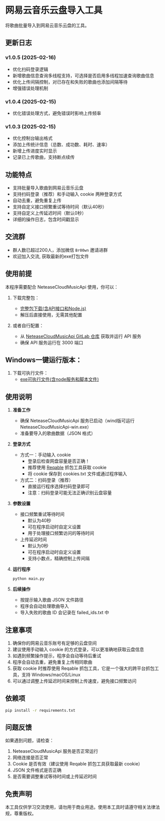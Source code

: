 # 网易云音乐云盘导入工具

将歌曲批量导入到网易云音乐云盘的工具。

## 更新日志

### v1.0.5 (2025-02-16)
- 优化扫码登录逻辑
- 新增歌曲信息查询多线程支持，可选择是否启用多线程加速查询歌曲信息
- 优化上传间隔控制，对已存在和失败的歌曲也添加间隔等待
- 增强错误处理机制

### v1.0.4 (2025-02-15)
- 优化错误处理方式，避免错误时影响上传频率

### v1.0.3 (2025-02-15)
- 优化控制台输出格式
- 添加上传统计信息（总数、成功数、耗时、速率）
- 新增上传进度实时显示
- 记录已上传歌曲，支持断点续传

## 功能特点

- 支持批量导入歌曲到网易云音乐云盘
- 支持扫码登录（推荐）和手动输入 cookie 两种登录方式
- 自动去重，避免重复上传
- 支持自定义接口频繁重试等待时间（默认40秒）
- 支持自定义上传延迟时间（默认0秒）
- 详细的操作日志，包含时间戳显示

## 交流群

- 群人数已超过200人，添加微信 `Br00wn` 邀请进群
- 欢迎加入交流, 获取最新的exe打包文件

## 使用前提

本程序需要配合 NeteaseCloudMusicApi 使用，你可以：

1. 下载完整包：
   - [完整包下载(含API接口和Node.js)](https://luqiao.lanzouw.com/iFYep2nqmbmh)
   - 解压后直接使用，无需其他配置

2. 或者自行配置：
   - 从 [NeteaseCloudMusicApi GitLab 仓库](https://gitlab.com/Binaryify/neteasecloudmusicapi) 获取并运行 API 服务
   - 确保 API 服务运行在 3000 端口

## Windows一键运行版本：

1. 下载可执行文件：
   - [exe可执行文件(含node服务和脚本文件)](https://luqiao.lanzouw.com/icaWx2nrnfij)

## 使用说明

1. **准备工作**
   - 确保 NeteaseCloudMusicApi 服务已启动（wind版可运行 NeteaseCloudMusicApi-win.exe）
   - 准备要导入的歌曲数据（JSON 格式）

2. **登录方式**
   - 方式一：手动输入 cookie
     - 登录后检查网盘容量是否正确！
     - 推荐使用 [Reqable](https://reqable.com/zh-CN/) 抓包工具获取 cookie
     - 将 cookie 保存到 cookies.txt 文件或通过程序输入
   - 方式二：扫码登录（推荐）
     - 直接运行程序选择扫码登录即可
     - 注意：扫码登录可能无法正确识别云盘容量

3. **参数设置**
   - 接口频繁重试等待时间
     - 默认为40秒
     - 可在程序启动时自定义设置
     - 用于处理接口频繁访问的等待时间
   - 上传延迟时间
     - 默认为0秒
     - 可在程序启动时自定义设置
     - 支持小数点，精确控制上传间隔

4. **运行程序**
   ```bash
   python main.py
   ```

5. **后续操作**
   - 按提示输入歌曲 JSON 文件路径
   - 程序会自动处理歌曲导入
   - 导入失败的歌曲 ID 会记录在 failed_ids.txt 中

## 注意事项

1. 确保你的网易云音乐账号有足够的云盘空间
2. 建议使用手动输入 cookie 的方式登录，可以更准确地获取云盘信息
3. 如遇到频繁操作提示，程序会自动等待后重试
4. 程序会自动去重，避免重复上传相同歌曲
5. 获取 cookie 时推荐使用 Reqable 抓包工具，它是一个强大的跨平台抓包工具，支持 Windows/macOS/Linux
6. 可以通过调整上传延迟时间来控制上传速度，避免接口频繁访问

## 依赖项

```bash
pip install -r requirements.txt
```

## 问题反馈

如果遇到问题，请检查：
1. NeteaseCloudMusicApi 服务是否正常运行
2. 网络连接是否正常
3. Cookie 是否有效（建议使用 Reqable 抓包工具获取最新 cookie）
4. JSON 文件格式是否正确
5. 是否需要调整重试等待时间或上传延迟时间

## 免责声明

本工具仅供学习交流使用，请勿用于商业用途。使用本工具时请遵守相关法律法规，尊重版权。
